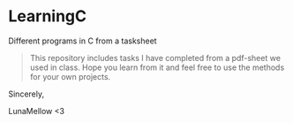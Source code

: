 # LearningC
Different programs in C from a tasksheet

> This repository includes tasks I have completed from a pdf-sheet we used in class.
> Hope you learn from it and feel free to use the methods for your own projects.

Sincerely,

LunaMellow <3
